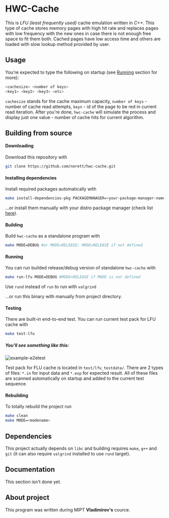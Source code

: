 # HWC-Cache
This is *LFU (least frequently used)* cache emulation written in *C++*. This type of cache stores memory pages with high hit rate and replaces pages with low frequency with the new ones in case there is not enough free space to fit them both. Cached pages have low access time and others are loaded with slow lookup method provided by user.

## Usage
You're expected to type the following on startup (see [Running](https://github.com/nerett/hwc-cache/blob/main/README.md#running) section for more):

```bash
<cachesize> <number of keys>
<key1> <key2> <key3> <etc>
```

`cachesize` stands for the cache maximum capacity, `number of keys` - number of cache read attempts, `keyn` - id of the page to be red in current read iteration. After you're done, `hwc-cache` will simulate the process and display just one value - number of cache hits for current algorithm.

## Building from source
#### Downloading
Download this repository with

```bash
git clone https://github.com/nerett/hwc-cache.git
```

#### Installing dependencies
Install required packages automatically with

```bash
make install-dependencies-pkg PACKAGEMANAGER=<your-package-manager-name> #apt is used if PACKAGEMANAGER is not defined
```

...or install them manually with your distro package manager (check list [here](https://github.com/nerett/hwc-cache#Dependencies)).

#### Building
Build `hwc-cache` as a standalone program with

```bash
make MODE=DEBUG #or MODE=RELEASE; MODE=RELEASE if not defined
```

#### Running
You can run builded release/debug version of standalone `hwc-cache` with

```bash
make run-lfu MODE=DEBUG #MODE=RELEASE if MODE is not defined
```

Use `rund` instead of `run` to run with `valgrind`

...or run this binary with manually from project directory.

#### Testing
There are built-in end-to-end test. You can run current test pack for LFU cache with

```bash
make test-lfu
```

##### You'll see something like this:
![example-e2etest](https://user-images.githubusercontent.com/89396128/229309895-9efe30c7-0a29-4753-9d8d-dc0b4c135ef0.png)


Test pack for FLU cache is located in `test/lfu_testdata/`. There are 2 types of files: `*.in` for input data and `*.exp` for expected result. All of these files are scanned automatically on startup and added to the current test sequence.

#### Rebuilding
To totally rebuild the project run

```bash
make clean
make MODE=<modename>
```


## Dependencies
This project actually depends on `libc` and building requires `make`, `g++` and `git` (it can also require `valgrind` installed to use `rund` target).

## Documentation
This section isn't done yet.

## About project
This program was written during MIPT **Vladimirov's** cource.
